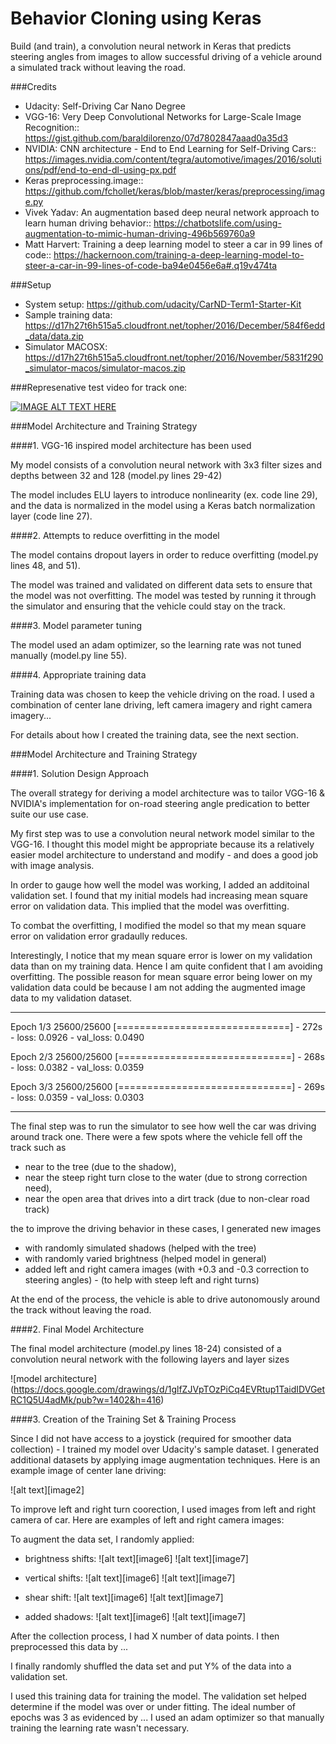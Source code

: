 # Behavior Cloning using Keras

Build (and train), a convolution neural network in Keras that predicts steering angles from images to allow successful driving of a vehicle around a simulated track without leaving the road.

###Credits

- Udacity: Self-Driving Car Nano Degree
- VGG-16: Very Deep Convolutional Networks for Large-Scale Image Recognition:: https://gist.github.com/baraldilorenzo/07d7802847aaad0a35d3
- NVIDIA: CNN architecture - End to End Learning for Self-Driving Cars:: https://images.nvidia.com/content/tegra/automotive/images/2016/solutions/pdf/end-to-end-dl-using-px.pdf
- Keras preprocessing.image:: https://github.com/fchollet/keras/blob/master/keras/preprocessing/image.py
- Vivek Yadav: An augmentation based deep neural network approach to learn human driving behavior:: https://chatbotslife.com/using-augmentation-to-mimic-human-driving-496b569760a9
- Matt Harvert: Training a deep learning model to steer a car in 99 lines of code:: https://hackernoon.com/training-a-deep-learning-model-to-steer-a-car-in-99-lines-of-code-ba94e0456e6a#.q19v474ta

###Setup

- System setup: https://github.com/udacity/CarND-Term1-Starter-Kit
- Sample training data: https://d17h27t6h515a5.cloudfront.net/topher/2016/December/584f6edd_data/data.zip
- Simulator MACOSX: https://d17h27t6h515a5.cloudfront.net/topher/2016/November/5831f290_simulator-macos/simulator-macos.zip

###Represenative test video for track one:

[![IMAGE ALT TEXT HERE](https://img.youtube.com/vi/Ra-MEWdlCWA/0.jpg)](https://www.youtube.com/watch?v=Ra-MEWdlCWA)


###Model Architecture and Training Strategy

####1. VGG-16 inspired model architecture has been used

My model consists of a convolution neural network with 3x3 filter sizes and depths between 32 and 128 (model.py lines 29-42) 

The model includes ELU layers to introduce nonlinearity (ex. code line 29), and the data is normalized in the model using a Keras batch normalization layer (code line 27). 

####2. Attempts to reduce overfitting in the model

The model contains dropout layers in order to reduce overfitting (model.py lines 48, and 51). 

The model was trained and validated on different data sets to ensure that the model was not overfitting. The model was tested by running it through the simulator and ensuring that the vehicle could stay on the track.

####3. Model parameter tuning

The model used an adam optimizer, so the learning rate was not tuned manually (model.py line 55).

####4. Appropriate training data

Training data was chosen to keep the vehicle driving on the road. I used a combination of center lane driving, left camera imagery and right camera imagery...

For details about how I created the training data, see the next section. 

###Model Architecture and Training Strategy

####1. Solution Design Approach

The overall strategy for deriving a model architecture was to tailor VGG-16 & NVIDIA's implementation for on-road steering angle predication to better suite our use case.

My first step was to use a convolution neural network model similar to the VGG-16. I thought this model might be appropriate because its a relatively easier model architecture to understand and modify - and does a good job with image analysis.

In order to gauge how well the model was working, I added an additoinal validation set. I found that my initial models had increasing mean square error on validation data. This implied that the model was overfitting. 

To combat the overfitting, I modified the model so that my mean square error on validation error gradaully reduces. 

Interestingly, I notice that my mean square error is lower on my validation data than on my training data. Hence I am quite confident that I am avoiding overfitting. The possible reason for mean square error being lower on my validation data could be because I am not adding the augmented image data to my validation dataset.

-------------------------------------------------------------------------------------
Epoch 1/3
25600/25600 [==============================] - 272s - loss: 0.0926 - val_loss: 0.0490

Epoch 2/3
25600/25600 [==============================] - 268s - loss: 0.0382 - val_loss: 0.0359

Epoch 3/3
25600/25600 [==============================] - 269s - loss: 0.0359 - val_loss: 0.0303

-------------------------------------------------------------------------------------
The final step was to run the simulator to see how well the car was driving around track one. There were a few spots where the vehicle fell off the track such as 
- near to the tree (due to the shadow), 
- near the steep right turn close to the water (due to strong correction need),
- near the open area that drives into a dirt track (due to non-clear road track)

the  to improve the driving behavior in these cases, I generated new images
- with randomly simulated shadows (helped with the tree)
- with randomly varied brightness (helped model in general)
- added left and right camera images (with +0.3 and -0.3 correction to steering angles) - (to help with steep left and right turns)

At the end of the process, the vehicle is able to drive autonomously around the track without leaving the road.

####2. Final Model Architecture

The final model architecture (model.py lines 18-24) consisted of a convolution neural network with the following layers and layer sizes 

![model architecture] (https://docs.google.com/drawings/d/1glfZJVpTOzPiCq4EVRtup1TaidIDVGetRC1Q5U4adMk/pub?w=1402&h=416)

####3. Creation of the Training Set & Training Process

Since I did not have access to a joystick (required for smoother data collection) - I trained my model over Udacity's sample dataset. I generated additional datasets by applying image augmentation techniques. Here is an example image of center lane driving:

![alt text][image2]

To improve left and right turn coorection, I used images from left and right camera of car. Here are examples of left and right camera images:



To augment the data set, I randomly applied:

- brightness shifts:
![alt text][image6]
![alt text][image7]

- vertical shifts:
![alt text][image6]
![alt text][image7]

- shear shift:
![alt text][image6]
![alt text][image7]

- added shadows:
![alt text][image6]
![alt text][image7]

After the collection process, I had X number of data points. I then preprocessed this data by ...


I finally randomly shuffled the data set and put Y% of the data into a validation set. 

I used this training data for training the model. The validation set helped determine if the model was over or under fitting. The ideal number of epochs was 3 as evidenced by ... I used an adam optimizer so that manually training the learning rate wasn't necessary.
